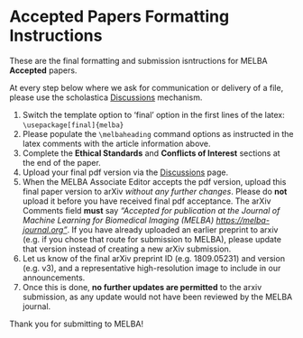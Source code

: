 # Accepted Papers Formatting Instructions

These are the final formatting and submission isntructions for MELBA **Accepted** papers.

At every step below where we ask for communication or delivery of a file, please use the scholastica [Discussions](https://help.scholasticahq.com/article/117-how-do-discussions-work) mechanism.

1. Switch the template option to ‘final’ option in the first lines of the latex: `\usepackage[final]{melba} `
2. Please populate the `\melbaheading` command options as instructed in the latex comments with the article information above.  
3. Complete the **Ethical Standards** and **Conflicts of Interest** sections at the end of the paper.   
4. Upload your final pdf version via the [Discussions](https://help.scholasticahq.com/article/117-how-do-discussions-work) page.
5. When the MELBA Associate Editor accepts the pdf version, upload this final paper version to arXiv *without any further changes*. Please do **not** upload it before you have received final pdf acceptance. The arXiv Comments field **must** say *“Accepted for publication at the Journal of Machine Learning for Biomedical Imaging (MELBA)  https://melba-journal.org”*. If you have already uploaded an earlier preprint to arxiv (e.g. if you chose that route for submission to MELBA), please update that version instead of creating a new arXiv submission.
6. Let us know of the final arXiv preprint ID (e.g. 1809.05231) and version (e.g. v3), and a representative high-resolution image to include in our announcements.
7. Once this is done, **no further updates are permitted** to the arxiv submission, as any update would not have been reviewed by the MELBA journal.

Thank you for submitting to MELBA!
